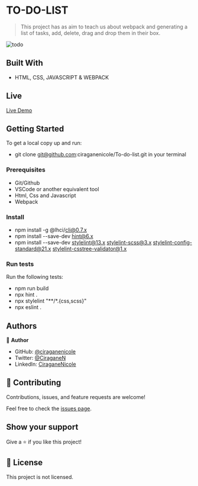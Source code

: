 
# TO-DO-LIST

> This project has as aim to teach us about webpack and generating a list of tasks, add, delete, drag and drop them in their box.


![todo](https://user-images.githubusercontent.com/72297212/159683357-0d7ac584-78a0-473d-8a7d-e74e12dc1240.PNG)



## Built With

- HTML, CSS, JAVASCRIPT & WEBPACK

## Live

[Live Demo](https://ciraganenicole.github.io/To-do-list/src/index.html)

## Getting Started


To get a local copy up and run:

- git clone git@github.com:ciraganenicole/To-do-list.git   in your terminal

### Prerequisites

- Git/Github
- VSCode or another equivalent tool
- Html, Css and Javascript
- Webpack

### Install

- npm install -g @lhci/cli@0.7.x
- npm install --save-dev hint@6.x
-  npm install --save-dev stylelint@13.x stylelint-scss@3.x stylelint-config-standard@21.x stylelint-csstree-validator@1.x

### Run tests

Run the following tests:

- npm run build
- npx hint .
- npx stylelint "**/*.{css,scss}"
- npx eslint .



## Authors

👤 **Author**

- GitHub: [@ciraganenicole](https://github.com/ciraganenicole)
- Twitter: [@CiraganeN](https://twitter.com/CiraganeN)
- LinkedIn: [CiraganeNicole](https://linkedin.com/in/nicole-ciragane-19a3071bb)

## 🤝 Contributing

Contributions, issues, and feature requests are welcome!

Feel free to check the [issues page](../../issues/).

## Show your support

Give a ⭐️ if you like this project!



## 📝 License

This project is not licensed.
